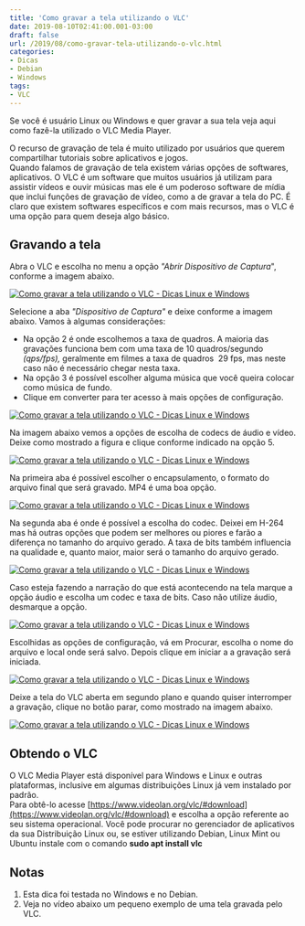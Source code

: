 ```yaml
---
title: 'Como gravar a tela utilizando o VLC'
date: 2019-08-10T02:41:00.001-03:00
draft: false
url: /2019/08/como-gravar-tela-utilizando-o-vlc.html
categories:
- Dicas
- Debian
- Windows
tags: 
- VLC
---
```


Se você é usuário Linux ou Windows e quer gravar a sua tela veja aqui como fazê-la utilizado o VLC Media Player.

<!--more-->

O recurso de gravação de tela é muito utilizado por usuários que querem compartilhar tutoriais sobre aplicativos e jogos.  
Quando falamos de gravação de tela existem várias opções de softwares, aplicativos. O VLC é um software que muitos usuários já utilizam para assistir vídeos e ouvir músicas mas ele é um poderoso software de mídia que inclui funções de gravação de vídeo, como a de gravar a tela do PC. É claro que existem softwares específicos e com mais recursos, mas o VLC é uma opção para quem deseja algo básico.  
  

## Gravando a tela

Abra o VLC e escolha no menu a opção _"Abrir Dispositivo de Captura_", conforme a imagem abaixo.  
  

[![Como gravar a tela utilizando o VLC - Dicas Linux e Windows](https://3.bp.blogspot.com/-i1ZF829rJmw/XU5C63oyoMI/AAAAAAAAL8s/O1grigvQtJ4i35ORh5yX8zDtblReFAXrwCLcBGAs/s1600/001.png "Como gravar a tela utilizando o VLC - Dicas Linux e Windows")](https://3.bp.blogspot.com/-i1ZF829rJmw/XU5C63oyoMI/AAAAAAAAL8s/O1grigvQtJ4i35ORh5yX8zDtblReFAXrwCLcBGAs/s1600/001.png)

  
Selecione a aba _"Dispositivo de Captura"_ e deixe conforme a imagem abaixo. Vamos à algumas considerações:  

*   Na opção 2 é onde escolhemos a taxa de quadros. A maioria das gravações funciona bem com uma taxa de 10 quadros/segundo _(qps/fps),_ geralmente em filmes a taxa de quadros  29 fps, mas neste caso não é necessário chegar nesta taxa.
*   Na opção 3 é possível escolher alguma música que você queira colocar como música de fundo.
*   Clique em converter para ter acesso à mais opções de configuração.

  

[![Como gravar a tela utilizando o VLC - Dicas Linux e Windows](https://2.bp.blogspot.com/-a2O6Keu5zQU/XU5C7D7GT4I/AAAAAAAAL8w/cG8hWquRD447vddlSpnOczsdyiFR2zMtACLcBGAs/s1600/002.png "Como gravar a tela utilizando o VLC - Dicas Linux e Windows")](https://2.bp.blogspot.com/-a2O6Keu5zQU/XU5C7D7GT4I/AAAAAAAAL8w/cG8hWquRD447vddlSpnOczsdyiFR2zMtACLcBGAs/s1600/002.png)

  
Na imagem abaixo vemos a opções de escolha de codecs de áudio e vídeo. Deixe como mostrado a figura e clique conforme indicado na opção 5.  
  

[![Como gravar a tela utilizando o VLC - Dicas Linux e Windows](https://4.bp.blogspot.com/-axzlnnivhdo/XU5C69GDrtI/AAAAAAAAL8o/ycAJOPZAKQcln88ItLjYvdYMzqVkd50iwCLcBGAs/s1600/003.png "Como gravar a tela utilizando o VLC - Dicas Linux e Windows")](https://4.bp.blogspot.com/-axzlnnivhdo/XU5C69GDrtI/AAAAAAAAL8o/ycAJOPZAKQcln88ItLjYvdYMzqVkd50iwCLcBGAs/s1600/003.png)

  
Na primeira aba é possível escolher o encapsulamento, o formato do arquivo final que será gravado. MP4 é uma boa opção.  
  

[![Como gravar a tela utilizando o VLC - Dicas Linux e Windows](https://3.bp.blogspot.com/-wMVFUCXmY6U/XU5C7W9suaI/AAAAAAAAL80/7avXcvrc5AgYZxlnlkoZ7yySrt9s0vX9QCLcBGAs/s1600/004.png "Como gravar a tela utilizando o VLC - Dicas Linux e Windows")](https://3.bp.blogspot.com/-wMVFUCXmY6U/XU5C7W9suaI/AAAAAAAAL80/7avXcvrc5AgYZxlnlkoZ7yySrt9s0vX9QCLcBGAs/s1600/004.png)

  
Na segunda aba é onde é possível a escolha do codec. Deixei em H-264 mas há outras opções que podem ser melhores ou piores e farão a diferença no tamanho do arquivo gerado. A taxa de bits também influencia na qualidade e, quanto maior, maior será o tamanho do arquivo gerado.  
  

[![Como gravar a tela utilizando o VLC - Dicas Linux e Windows](https://3.bp.blogspot.com/-7b7l2r8bWo0/XU5C7oXhaaI/AAAAAAAAL84/Ko68xZ1vbM4hXixik-NtrF2kli1LMC6HQCLcBGAs/s1600/005.png "Como gravar a tela utilizando o VLC - Dicas Linux e Windows")](https://3.bp.blogspot.com/-7b7l2r8bWo0/XU5C7oXhaaI/AAAAAAAAL84/Ko68xZ1vbM4hXixik-NtrF2kli1LMC6HQCLcBGAs/s1600/005.png)

  
Caso esteja fazendo a narração do que está acontecendo na tela marque a opção áudio e escolha um codec e taxa de bits. Caso não utilize áudio, desmarque a opção.  
  

[![Como gravar a tela utilizando o VLC - Dicas Linux e Windows](https://4.bp.blogspot.com/-HKZaAoxLHUU/XU5C8N3GZfI/AAAAAAAAL88/bJ5uNaj4Y0YKPieiQl3x5lIksiBdZFC6QCLcBGAs/s1600/006.png "Como gravar a tela utilizando o VLC - Dicas Linux e Windows")](https://4.bp.blogspot.com/-HKZaAoxLHUU/XU5C8N3GZfI/AAAAAAAAL88/bJ5uNaj4Y0YKPieiQl3x5lIksiBdZFC6QCLcBGAs/s1600/006.png)

  
Escolhidas as opções de configuração, vá em Procurar, escolha o nome do arquivo e local onde será salvo. Depois clique em iniciar a a gravação será iniciada.  
  

[![Como gravar a tela utilizando o VLC - Dicas Linux e Windows](https://4.bp.blogspot.com/-CPj_VUXYE3Q/XU5C8Uq5OGI/AAAAAAAAL9A/CdVQQwOXJhIPlVb8kAfrV65wVhUYuhfqQCLcBGAs/s1600/007.png "Como gravar a tela utilizando o VLC - Dicas Linux e Windows")](https://4.bp.blogspot.com/-CPj_VUXYE3Q/XU5C8Uq5OGI/AAAAAAAAL9A/CdVQQwOXJhIPlVb8kAfrV65wVhUYuhfqQCLcBGAs/s1600/007.png)

  
Deixe a tela do VLC aberta em segundo plano e quando quiser interromper a gravação, clique no botão parar, como mostrado na imagem abaixo.  
  

[![Como gravar a tela utilizando o VLC - Dicas Linux e Windows](https://2.bp.blogspot.com/-uHrJUtvkkKs/XU5U9gtLOeI/AAAAAAAAL9g/uYfspptxVXQ5a_r0HqKPP1wHCel-vvPgACLcBGAs/s1600/008.png "Como gravar a tela utilizando o VLC - Dicas Linux e Windows")](https://2.bp.blogspot.com/-uHrJUtvkkKs/XU5U9gtLOeI/AAAAAAAAL9g/uYfspptxVXQ5a_r0HqKPP1wHCel-vvPgACLcBGAs/s1600/008.png)

## Obtendo o VLC

O VLC Media Player está disponível para Windows e Linux e outras plataformas, inclusive em algumas distribuições Linux já vem instalado por padrão.  
Para obtê-lo acesse [https://www.videolan.org/vlc/#download](https://www.videolan.org/vlc/#download) e escolha a opção referente ao seu sistema operacional. Você pode procurar no gerenciador de aplicativos da sua Distribuição Linux ou, se estiver utilizando Debian, Linux Mint ou Ubuntu instale com o comando **sudo apt install vlc**  
  

## Notas

1.  Esta dica foi testada no Windows e no Debian.
2.  Veja no vídeo abaixo um pequeno exemplo de uma tela gravada pelo VLC.
